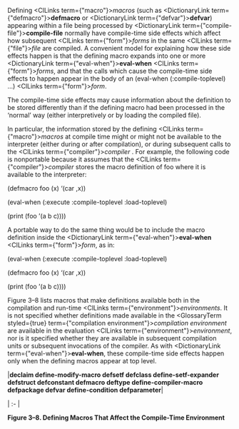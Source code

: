  



Defining <ClLinks  term={"macro"}><i>macros</i></ClLinks> (such as <DictionaryLink  term={"defmacro"}><b>defmacro</b></DictionaryLink> or <DictionaryLink  term={"defvar"}><b>defvar</b></DictionaryLink>) appearing within a file being processed by <DictionaryLink  term={"compile-file"}><b>compile-file</b></DictionaryLink> normally have compile-time side effects which affect how subsequent <ClLinks  term={"form"}><i>forms</i></ClLinks> in the same <ClLinks  term={"file"}><i>file</i></ClLinks> are compiled. A convenient model for explaining how these side effects happen is that the defining macro expands into one or more <DictionaryLink  term={"eval-when"}><b>eval-when</b></DictionaryLink> <ClLinks  term={"form"}><i>forms</i></ClLinks>, and that the calls which cause the compile-time side effects to happen appear in the body of an (eval-when (:compile-toplevel) ...) <ClLinks  term={"form"}><i>form</i></ClLinks>. 



The compile-time side effects may cause information about the definition to be stored differently than if the defining macro had been processed in the ‘normal’ way (either interpretively or by loading the compiled file). 



In particular, the information stored by the defining <ClLinks  term={"macro"}><i>macros</i></ClLinks> at compile time might or might not be available to the interpreter (either during or after compilation), or during subsequent calls to the <ClLinks  term={"compiler"}><i>compiler</i></ClLinks> . For example, the following code is nonportable because it assumes that the <ClLinks  term={"compiler"}><i>compiler</i></ClLinks> stores the macro definition of foo where it is available to the interpreter: 



(defmacro foo (x) ‘(car ,x)) 



(eval-when (:execute :compile-toplevel :load-toplevel) 



(print (foo ’(a b c)))) 



A portable way to do the same thing would be to include the macro definition inside the <DictionaryLink  term={"eval-when"}><b>eval-when</b></DictionaryLink> <ClLinks  term={"form"}><i>form</i></ClLinks>, as in: 



(eval-when (:execute :compile-toplevel :load-toplevel) 



(defmacro foo (x) ‘(car ,x)) 



(print (foo ’(a b c)))) 



Figure 3–8 lists macros that make definitions available both in the compilation and run-time <ClLinks  term={"environment"}><i>environments</i></ClLinks>. It is not specified whether definitions made available in the <GlossaryTerm styled={true} term={"compilation environment"}><i>compilation environment</i></GlossaryTerm> are available in the evaluation <ClLinks  term={"environment"}><i>environment</i></ClLinks>, nor is it specified whether they are available in subsequent compilation units or subsequent invocations of the compiler. As with <DictionaryLink  term={"eval-when"}><b>eval-when</b></DictionaryLink>, these compile-time side effects happen only when the defining macros appear at top level. 



|**declaim define-modify-macro defsetf defclass define-setf-expander defstruct defconstant defmacro deftype define-compiler-macro defpackage defvar define-condition defparameter**|

| :- |





**Figure 3–8. Defining Macros That Affect the Compile-Time Environment**  







